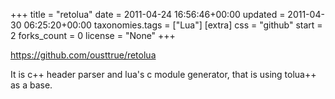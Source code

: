 +++
title = "retolua"
date = 2011-04-24 16:56:46+00:00
updated = 2011-04-30 06:25:20+00:00
taxonomies.tags = ["Lua"]
[extra]
css = "github"
start = 2
forks_count = 0
license = "None"
+++

<https://github.com/ousttrue/retolua>

It is c++ header parser and lua's c module generator, that is using  tolua++ as a base.

